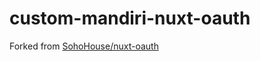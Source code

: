 # custom-mandiri-nuxt-oauth

Forked from [SohoHouse/nuxt-oauth](https://github.com/SohoHouse/nuxt-oauth)